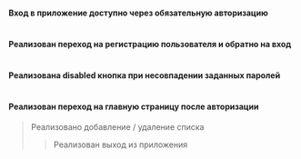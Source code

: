 #### Вход в приложение доступно через обязательную авторизацию

<img src="./img/login.png" alt="">

#### Реализован переход на регистрацию пользователя и обратно на вход

<img src="./img/registration.png" alt="">

#### Реализована disabled кнопка при несовпадении заданных паролей

<img src="./img/validate password.png" alt="">

#### Реализован переход на главную страницу после авторизации
> Реализовано добавление / удаление списка
>> Реализован выход из приложения

<img src="./img/list.png" alt="">
